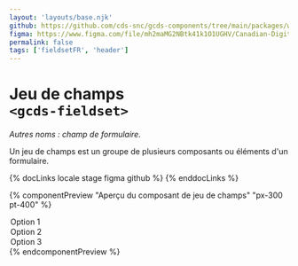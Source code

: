 ```yaml
---
layout: 'layouts/base.njk'
github: https://github.com/cds-snc/gcds-components/tree/main/packages/web/src/components/gcds-fieldset
figma: https://www.figma.com/file/mh2maMG2NBtk41k1O1UGHV/Canadian-Digital-Service%E2%80%A8---GC-Design-System?node-id=2687%3A9818&t=ciEmm7GYyGAY73zZ-0
permalink: false
tags: ['fieldsetFR', 'header']
---
```


# Jeu de champs <br>`<gcds-fieldset>`

_Autres noms : champ de formulaire._

Un jeu de champs est un groupe de plusieurs composants ou éléments d'un formulaire.

{% docLinks locale stage figma github %}
{% enddocLinks %}

{% componentPreview "Aperçu du composant de jeu de champs" "px-300 pt-400" %}
<gcds-fieldset fieldset-id="fieldset" legend="Légende" hint="Texte explicatif/Exemple de message.">
<gcds-input input-id="form-input" label="Étiquette de champ" hint="Texte explicatif/Exemple de message." size="6">
</gcds-input>
<gcds-select select-id="form-select" label="Étiquette de sélection" hint="Texte explicatif/Exemple de message." default-value="Sélectionnez l'option">

  <option value="option-1">Option 1</option>
  <option value="option-2">Option 2</option>
  <option value="option-3">Option 3</option>
</gcds-select>
</gcds-fieldset>
{% endcomponentPreview %}

